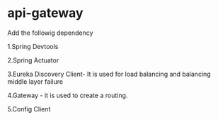 # api-gateway
Add the followig dependency

1.Spring Devtools

2.Spring Actuator

3.Eureka Discovery Client- It is used for load balancing and balancing middle layer failure

4.Gateway - it is used to create a routing.

5.Config Client 
